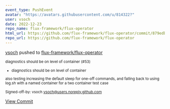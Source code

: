 ```yaml
---
event_type: PushEvent
avatar: "https://avatars.githubusercontent.com/u/814322?"
user: vsoch
date: 2022-12-23
repo_name: flux-framework/flux-operator
html_url: https://github.com/flux-framework/flux-operator/commit/879edbaea15ec2851ef65df9c8d47848c6359813
repo_url: https://github.com/flux-framework/flux-operator
---
```


<a href='https://github.com/vsoch' target='_blank'>vsoch</a> pushed to <a href='https://github.com/flux-framework/flux-operator' target='_blank'>flux-framework/flux-operator</a>

<small>diagnostics should be on level of container (#53)

* diagnostics should be on level of container

also testing increasing the default sleep for one-off commands,
and falling back to using log.sh with a named container for a two
container test case

Signed-off-by: vsoch <vsoch@users.noreply.github.com></small>

<a href='https://github.com/flux-framework/flux-operator/commit/879edbaea15ec2851ef65df9c8d47848c6359813' target='_blank'>View Commit</a>